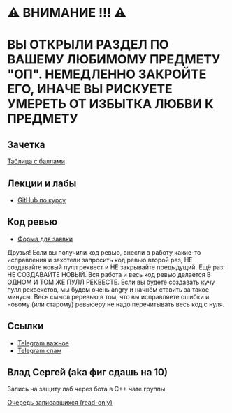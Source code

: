 # ⚠️ ВНИМАНИЕ !!! ⚠️ 
# ВЫ ОТКРЫЛИ РАЗДЕЛ ПО ВАШЕМУ ЛЮБИМОМУ ПРЕДМЕТУ "ОП". НЕМЕДЛЕННО ЗАКРОЙТЕ ЕГО, ИНАЧЕ ВЫ РИСКУЕТЕ УМЕРЕТЬ ОТ ИЗБЫТКА ЛЮБВИ К ПРЕДМЕТУ

## Зачетка
[Таблица с баллами](https://docs.google.com/spreadsheets/d/1H6KX7RjUtoFQQmObNk2b9i2EnXfLiF8H8YGTdTYuL0s/edit?gid=485478744#gid=485478744)

## Лекции и лабы
- [GitHub по курсу](https://github.com/is-itmo-c-24/lectures/blob/main/README.md)

## Код ревью
- [Форма для заявки](https://docs.google.com/forms/d/e/1FAIpQLSflpAZzku_XDQfh5o-Skd2IGjpFiXVeXefhYI_-fEr5yg9xGw/viewform)

Друзья! Если вы получили код ревью, внесли в работу какие-то исправления и захотели запросить код ревью второй раз, НЕ создавайте новый пулл реквест и НЕ закрывайте предыдущий. Ещё раз: НЕ СОЗДАВАЙТЕ НОВЫЙ. Вся работа и весь код ревью делается В ОДНОМ И ТОМ ЖЕ ПУЛЛ РЕКВЕСТЕ. Если вы будете создавать кучу пулл реквекстов, мы будем очень angry  и начнём ставить за такое минусы. Весь смысл реревью в том, что вы исправляете ошибки и новому (или старому) ревьюеру не надо перечитывать весь код с нуля.

## Ссылки
- [Telegram важное](https://t.me/+TrkaJQNAvmVkYjk6)
- [Telegram спам](https://t.me/+P7FY7vt4qCM3NTZi)

## Влад Сергей (aka фиг сдашь на 10)
Запись на защиту лаб через бота в C++ чате группы

[Очередь записавшихся (read-only)](https://docs.google.com/spreadsheets/d/1H08Xgnzcr0TwwKpMiZYofUN3l9aidC0kkV2oNFL3Sq4/edit?gid=1767016288#gid=1767016288)
